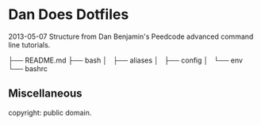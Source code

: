 # Dan Does Dotfiles

2013-05-07 Structure from Dan Benjamin's Peedcode advanced command line tutorials.

├── README.md
├── bash
│   ├── aliases
│   ├── config
│   └── env
└── bashrc

## Miscellaneous

copyright: public domain.